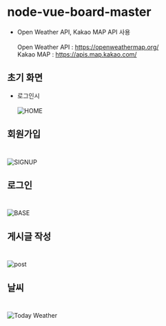 # node-vue-board-master
- Open Weather API, Kakao MAP API 사용 <br><br>
Open Weather API : https://openweathermap.org/ <br>
Kakao MAP : https://apis.map.kakao.com/<br>
 
## 초기 화면 
- 로그인시 <br><br>
![HOME](https://user-images.githubusercontent.com/69624521/93377014-6d8d1700-f895-11ea-8d17-61a005cd2dea.PNG)
## 회원가입 <br><br>
![SIGNUP](https://user-images.githubusercontent.com/69624521/93377021-6e25ad80-f895-11ea-9c5a-f4f7e3c546fd.PNG)
## 로그인 <br><br>
![BASE](https://user-images.githubusercontent.com/69624521/93377012-6c5bea00-f895-11ea-813d-242774ef31d7.PNG)
## 게시글 작성 <br><br>
![post](https://user-images.githubusercontent.com/69624521/93377016-6e25ad80-f895-11ea-8deb-71ef5619d433.PNG)
## 날씨 <br><br>
![Today Weather](https://user-images.githubusercontent.com/69624521/93377024-6ebe4400-f895-11ea-9cfc-09f8f9e5ab43.PNG)
